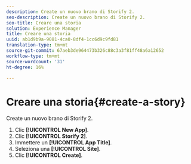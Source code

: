 ```yaml
---
description: Create un nuovo brano di Storify 2.
seo-description: Create un nuovo brano di Storify 2.
seo-title: Creare una storia
solution: Experience Manager
title: Creare una storia
uuid: ab1d9b9a-9081-4ca0-8df4-1cc6d9c9fd81
translation-type: tm+mt
source-git-commit: 67aeb3de964473b326c88c3a3f81ff48a6a12652
workflow-type: tm+mt
source-wordcount: '31'
ht-degree: 16%

---
```



# Creare una storia{#create-a-story}

Create un nuovo brano di Storify 2.

1. Clic **[!UICONTROL New App]**.
1. Clic **[!UICONTROL Storify 2]**.
1. Immettere un **[!UICONTROL App Title]**.
1. Seleziona una **[!UICONTROL Site]**.
1. Clic **[!UICONTROL Create]**.
